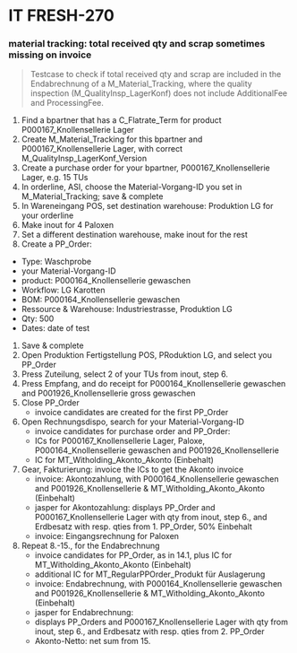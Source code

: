 # IT FRESH-270
### material tracking: total received qty and scrap sometimes missing on invoice
> Testcase to check if total received qty and scrap are included in the Endabrechnung
> of a M_Material_Tracking, where the quality inspection (M_QualityInsp_LagerKonf) does not include 
> AdditionalFee and ProcessingFee.

1. Find a bpartner that has a C_Flatrate_Term for product P000167_Knollensellerie Lager
1. Create M_Material_Tracking for this bpartner and P000167_Knollensellerie Lager, with correct M_QualityInsp_LagerKonf_Version
1. Create a purchase order for your bpartner, P000167_Knollensellerie Lager, e.g. 15 TUs
1. In orderline, ASI, choose the Material-Vorgang-ID you set in M_Material_Tracking; save & complete
1. In Wareneingang POS, set destination warehouse: Produktion LG for your orderline
1. Make inout for 4 Paloxen
1. Set a different destination warehouse, make inout for the rest
1. Create a PP_Order: 
* Type: Waschprobe
* your Material-Vorgang-ID
* product: P000164_Knollensellerie gewaschen
* Workflow: LG Karotten
* BOM: P000164_Knollensellerie gewaschen
* Ressource & Warehouse: Industriestrasse, Produktion LG
* Qty: 500
* Dates: date of test
1. Save & complete
1. Open Produktion Fertigstellung POS, PRoduktion LG, and select you PP_Order
1. Press Zuteilung, select 2 of your TUs from inout, step 6.
1. Press Empfang, and do receipt for P000164_Knollensellerie gewaschen and P001926_Knollensellerie gross gewaschen
1. Close PP_Order
	* invoice candidates are created for the first PP_Order
1. Open Rechnungsdispo, search for your Material-Vorgang-ID
	* invoice candidates for purchase order and PP_Order:
	* ICs for P000167_Knollensellerie Lager, Paloxe, P000164_Knollensellerie gewaschen and P001926_Knollensellerie
	* IC for MT_Witholding_Akonto_Akonto (Einbehalt)
1. Gear, Fakturierung: invoice the ICs to get the Akonto invoice 
	* invoice: Akontozahlung, with P000164_Knollensellerie gewaschen and P001926_Knollensellerie & MT_Witholding_Akonto_Akonto (Einbehalt)
	* jasper for Akontozahlung: displays PP_Order and P000167_Knollensellerie Lager with qty from inout, step 6., and Erdbesatz with resp. qties from 1. PP_Order, 50% Einbehalt
	* invoice: Eingangsrechnung for Paloxen
1. Repeat 8.-15., for the Endabrechnung
	* invoice candidates for PP_Order, as in 14.1, plus IC for MT_Witholding_Akonto_Akonto (Einbehalt)
	* additional IC for MT_RegularPPOrder_Produkt für Auslagerung
	* invoice: Endabrechnung, with P000164_Knollensellerie gewaschen and P001926_Knollensellerie & MT_Witholding_Akonto_Akonto (Einbehalt)
	* jasper for Endabrechnung: 
	* displays PP_Orders and P000167_Knollensellerie Lager with qty from inout, step 6., and Erdbesatz with resp. qties from 2. PP_Order
	* Akonto-Netto: net sum from 15.

 

